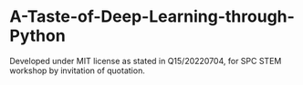 # A-Taste-of-Deep-Learning-through-Python
Developed under MIT license as stated in Q15/20220704, for SPC STEM workshop by invitation of quotation.
